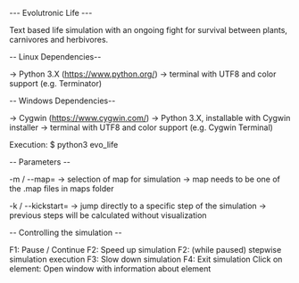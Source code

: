 --- Evolutronic Life ---

Text based life simulation with an ongoing fight for survival between plants, carnivores and herbivores.

-- Linux Dependencies--

-> Python 3.X (https://www.python.org/)
-> terminal with UTF8 and color support (e.g. Terminator)

-- Windows Dependencies--

-> Cygwin (https://www.cygwin.com/)
-> Python 3.X, installable with Cygwin installer
-> terminal with UTF8 and color support (e.g. Cygwin Terminal)

Execution:
$ python3 evo\_life


-- Parameters --

-m <map> / --map=<map>
-> selection of map for simulation
-> map needs to be one of the .map files in maps folder

-k <num> / --kickstart=<num>
-> jump directly to a specific step of the simulation
-> previous steps will be calculated without visualization


-- Controlling the simulation --

F1: Pause / Continue
F2: Speed up simulation
F2: (while paused) stepwise simulation execution
F3: Slow down simulation
F4: Exit simulation
Click on element: Open window with information about element
